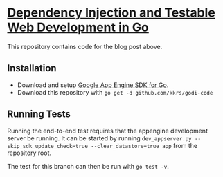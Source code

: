 # [Dependency Injection and Testable Web Development in Go](http://blog.extremix.net/post/di)

This repository contains code for the blog post above.

## Installation
- Download and setup 
[Google App Engine SDK for Go](https://cloud.google.com/appengine/downloads#Google_App_Engine_SDK_for_Go).
- Download this repository with `go get -d github.com/kkrs/godi-code`

## Running Tests
Running the end-to-end test requires that the appengine development server be running. It can be
started by running `dev_appserver.py --skip_sdk_update_check=true --clear_datastore=true app`
from the repository root.

The test for this branch can then be run with `go test -v`.
